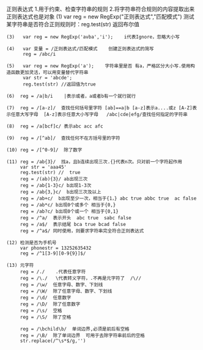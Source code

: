 正则表达式  1.用于约束、检查字符串的规则  2.将字符串符合规则的内容提取出来  正则表达式也是对象
    (1) var  reg = new RegExp("正则表达式","匹配模式")
        测试某字符串是否符合正则规则时：reg.test(str)  返回布尔值

    (3)   var reg = new RegExp('avba','i');    i代表Ignore，忽略大小写   

    (4)   var 变量 = /正则表达式/匹配模式    创建正则表达式的简写
          reg = /abc/i     

    (5)   var reg = new RegExp('a');    字符串里是否 有a，严格区分大小写.使用构造函数更加灵活，可以用变量替代字符串         
          var str = 'abcde';
          reg.test(str) //返回值为true

    (6)  reg = /a|b/i    |表示或者，a或者b有一个就行就行

    (7)  reg = /[a-z]/  查找任何括号里字符 [ab]==a|b [a-z]表示a....或z [A-Z]表示任意大写字母  [A-z]表示任意大小写字母   /abc|cde|efg/查找任何指定的字符串

    (8)  reg = /a[bcf]c/ 表示abc acc afc

    (9)  reg = /[^ab]/  查找任何不在方括号里的字符

    (10) reg = /[^0-9]/  除了数字

    (11) reg = /ab{3}/  找a，且b连续出现三次.{}代表n次。只对前一个字符起作用
         var str = 'aaa45'
         reg.test(str) //  true    
         reg = /(ab){3}/ ab出现三次
         reg = /ab{1-3}c/ b出现1-3次
         reg = /ab{3,}c/  b出现三次及以上
         reg = /ab+c/  b出现至少一次，相当于{1，} abc true abbc true  ac false
         reg = /ab*c/ b出现0个或多个 相当于{0,}
         reg = /ab?c/ b出现0个或一个 相当于{0,1}
         reg = /^a/  表示开头  abc true  sabc false
         reg = /a$/  表示结尾 bca true bcad false
         reg = /^a$/ 同时使用，则要求字符串完全符合正则表达式

    (12) 检测是否为手机号
         var phonestr = 13252635432
         reg = /^1[3-9][0-9{9}]$/
    
    (13) 元字符
         reg = /./    .代表任意字符  
         reg = /\./   \代表转义字符，.不再是元字符了  /\//
         reg = /\w/  任意字母、数字、下划线
         reg = /\W/  除了任意字母、数字、下划线
         reg = /\d/  任意数字
         reg = /\D/  除了任意数字
         reg = /\s/  空格
         reg = /\S/  除了空格
         
         reg = /\bchild\b/  单词边界,必须是前后有空格
         reg = /\B/  除了单词边界  可用于去除字符串前后的空格
         str.replace(/^\s*$/g,'')